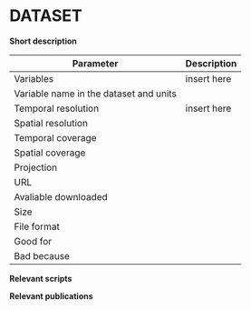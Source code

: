 # DATASET

**Short description**



| Parameter     | Description |
| ---      | ---       |
| Variables            |    insert here      |
| Variable name in the dataset and units  | |
| Temporal resolution  |    insert here      |
| Spatial resolution   |                     |
| Temporal coverage    |                     |
| Spatial coverage     |                     |
| Projection           |                     |
| URL                  |                     |
| Avaliable downloaded |                     |
| Size                 |                     |
| File format          |                     |
| Good for             |                     |
| Bad because          |                     |



**Relevant scripts**




**Relevant publications**
